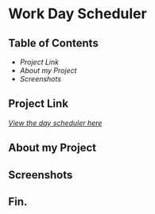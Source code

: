 # Work Day Scheduler

## Table of Contents

- _Project Link_
- _About my Project_
- _Screenshots_

## Project Link

[_View the day scheduler here_](https://misha244.github.io/work_day_scheduler/)

## About my Project

## Screenshots

## Fin.

